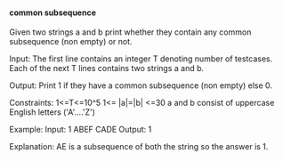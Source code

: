 #### common subsequence

Given two strings a and b print whether they contain any common subsequence (non empty) or not.

Input:
The first line contains an integer T denoting number of testcases. Each of the next T lines contains two strings a and b.

Output:
Print 1 if they have a common subsequence (non empty) else 0.

Constraints:
1<=T<=10^5
1<= |a|=|b| <=30
a and b consist of uppercase English letters ('A'....'Z')

Example:
Input:
1
ABEF CADE
Output:
1

Explanation:
AE is a subsequence of both the string so the answer is 1.
